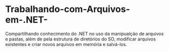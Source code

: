 # Trabalhando-com-Arquivos-em-.NET-
Compartilhando conhecimento do .NET no uso da manipualção de arquivos e pastas, além de pela estrutura de diretórios do SO, modificar arquivos existentes e criar novos arquivos em memória e salvá-los.
